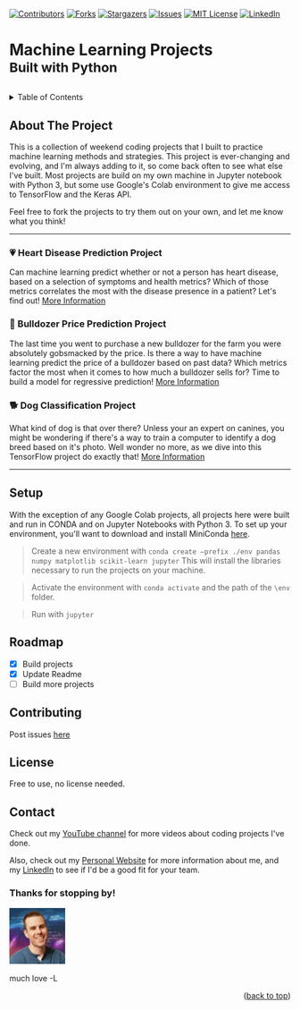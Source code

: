<a name="readme-top"></a>

[![Contributors][contributors-shield]][contributors-url]
[![Forks][forks-shield]][forks-url]
[![Stargazers][stars-shield]][stars-url]
[![Issues][issues-shield]][issues-url]
[![MIT License][license-shield]][license-url]
[![LinkedIn][linkedin-shield]][linkedin-url]

# Machine Learning Projects<br><sup>Built with Python</sup>


<details>
  <summary>Table of Contents</summary>
  <ol>
    <li>
      <a href="#about-the-projects">About The Project</a>
      <ul>
        <li><a href="#built-with">Built With</a></li>
        <li><a href="#heart-disease-prediction-project">Heart Disease Prediction Project</a></li>
        <li><a href="#bulldozer-price-prediction-project">Bulldozer Price Prediction Project</a></li>
      </ul>
    </li>
    <li><a href="#setup">Setup</a></li>
    <li><a href="#roadmap">Roadmap</a></li>
    <li><a href="#contributing">Contributing</a></li>
    <li><a href="#license">License</a></li>
    <li><a href="#contact">Contact</a></li>
  </ol>
</details>

## About The Project

This is a collection of weekend coding projects that I built to practice machine learning methods and strategies. This project is ever-changing and evolving, and I'm always adding to it, so come back often to see what else I've built. Most projects are build on my own machine in Jupyter notebook with Python 3, but some use Google's Colab environment to give me access to TensorFlow and the Keras API. 

Feel free to fork the projects to try them out on your own, and let me know what you think! 

---

### 💗 Heart Disease Prediction Project

Can machine learning predict whether or not a person has heart disease, based on a selection of symptoms and health metrics? Which of those metrics correlates the most with the disease presence in a patient? Let's find out! <a href="https://github.com/lorenarms/Machine_Learning/blob/main/heart_disease_project/info.md">More Information</a>

### 🚧 Bulldozer Price Prediction Project

The last time you went to purchase a new bulldozer for the farm you were absolutely gobsmacked by the price. Is there a way to have machine learning predict the price of a bulldozer based on past data? Which metrics factor the most when it comes to how much a bulldozer sells for? Time to build a model for regressive prediction! <a href="https://github.com/lorenarms/Machine_Learning/blob/main/bulldozer_price_prediction_project/info.md">More Information</a>

### 🐕 Dog Classification Project

What kind of dog is that over there? Unless your an expert on canines, you might be wondering if there's a way to train a computer to identify a dog breed based on it's photo. Well wonder no more, as we dive into this TensorFlow project do exactly that! <a href="https://github.com/lorenarms/Machine_Learning/blob/main/dog_classification/info.md">More Information</a>

---

## Setup

With the exception of any Google Colab projects, all projects here were built and run in CONDA and on Jupyter Notebooks with Python 3. To set up your environment, you'll want to download and install MiniConda [here](https://docs.conda.io/en/latest/miniconda.html#windows-installers).

> Create a new environment with `conda create –prefix ./env pandas numpy matplotlib scikit-learn jupyter` This will install the libraries necessary to run the projects on your machine.

> Activate the environment with `conda activate` and the path of the `\env` folder.

> Run with `jupyter`

## Roadmap

- [X] Build projects
- [X] Update Readme
- [ ] Build more projects

## Contributing

Post issues [here](https://github.com/lorenarms/Machine_Learning/issues)

## License

Free to use, no license needed.

## Contact

<p>Check out my <a href="https://www.youtube.com/channel/UCGtp8PRHgPCQHYoSxbMST8A" target="_blank">YouTube channel</a> for more videos about coding projects I've done.</p>
<p>Also, check out my <a href="http://artllj.com" target="_blank">Personal Website</a> for more information about me, and my <a href="https://www.linkedin.com/in/lorenarms95/" target="_blank">LinkedIn</a> to see if I'd be a good fit for your team. </p>
<h3>Thanks for stopping by!</h3>
<img src="https://github.com/lorenarms/SNHU_CS_370_Emerging_Trends_in_CS/blob/main/images/profile.png" alt="[picture of me]" style="width:100px;">
<p>much love
-L
</p>

<p align="right">(<a href="#readme-top">back to top</a>)</p>

[contributors-shield]: https://img.shields.io/github/contributors/lorenarms/Machine_Learning.svg?style=for-the-badge
[contributors-url]: https://github.com/lorenarms/Machine_Learning/graphs/contributors
[forks-shield]: https://img.shields.io/github/forks/lorenarms/Machine_Learning.svg?style=for-the-badge
[forks-url]: https://github.com/lorenarms/Machine_Learning/forks
[stars-shield]: https://img.shields.io/github/stars/lorenarms/Machine_Learning.svg?style=for-the-badge
[stars-url]: https://github.com/lorenarms/Machine_Learning/stargazers
[issues-shield]: https://img.shields.io/github/issues/lorenarms/Machine_Learning.svg?style=for-the-badge
[issues-url]: https://github.com/lorenarms/Machine_Learning/issues
[license-shield]: https://img.shields.io/github/license/lorenarms/Machine_Learning.svg?style=for-the-badge
[license-url]: https://github.com/lorenarms/Machine_Learning/blob/master/LICENSE.txt
[linkedin-shield]: https://img.shields.io/badge/-LinkedIn-black.svg?style=for-the-badge&logo=linkedin&color=blue
[linkedin-url]: https://linkedin.com/in/lorenarms95

